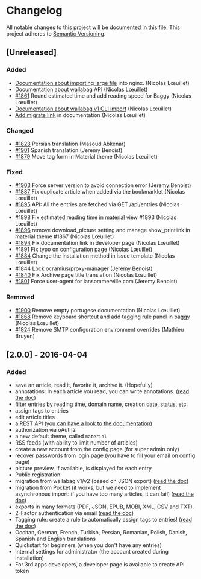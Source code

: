 # Changelog

All notable changes to this project will be documented in this file. This project adheres to [Semantic Versioning](http://semver.org/).

## [Unreleased]
### Added

- [Documentation about importing large file](http://doc.wallabag.org/en/v2/user/installation.html#installing-on-nginx) into nginx. (Nicolas Lœuillet)
- [Documentation about wallabag API](http://doc.wallabag.org/en/v2/developer/api.html) (Nicolas Lœuillet)
- [#1861](https://github.com/wallabag/wallabag/pull/1861) Round estimated time and add reading speed for Baggy (Nicolas Lœuillet)
- [Documentation about wallabag v1 CLI import](http://doc.wallabag.org/en/v2/user/migration.html#import-via-command-line-interface-cli) (Nicolas Lœuillet)
- [Add migrate link](http://doc.wallabag.org/en/v2/user/migration.html) in documentation (Nicolas Lœuillet)

### Changed

- [#1823](https://github.com/wallabag/wallabag/pull/1823) Persian translation (Masoud Abkenar)
- [#1901](https://github.com/wallabag/wallabag/pull/1901) Spanish translation (Jeremy Benoist)
- [#1879](https://github.com/wallabag/wallabag/pull/1879) Move tag form in Material theme (Nicolas Lœuillet)

### Fixed

- [#1903](https://github.com/wallabag/wallabag/pull/1903) Force server version to avoid connection error (Jeremy Benoist)
- [#1887](https://github.com/wallabag/wallabag/pull/1887) Fix duplicate article when added via the bookmarklet (Nicolas Lœuillet)
- [#1895](https://github.com/wallabag/wallabag/pull/1895) API: All the entries are fetched via GET /api/entries (Nicolas Lœuillet)
- [#1898](https://github.com/wallabag/wallabag/pull/1898) Fix estimated reading time in material view #1893 (Nicolas Lœuillet)
- [#1896](https://github.com/wallabag/wallabag/pull/1896) remove download_picture setting and manage show_printlink in material theme #1867 (Nicolas Lœuillet)
- [#1894](https://github.com/wallabag/wallabag/pull/1894) Fix documentation link in developer page (Nicolas Lœuillet)
- [#1891](https://github.com/wallabag/wallabag/pull/1891) Fix typo on configuration page (Nicolas Lœuillet)
- [#1884](https://github.com/wallabag/wallabag/pull/1884) Change the installation method in issue template (Nicolas Lœuillet)
- [#1844](https://github.com/wallabag/wallabag/pull/1844) Lock ocramius/proxy-manager (Jeremy Benoist)
- [#1840](https://github.com/wallabag/wallabag/pull/1840) Fix Archive page title translation (Nicolas Lœuillet)
- [#1801](https://github.com/wallabag/wallabag/pull/1804) Force user-agent for iansommerville.com (Jeremy Benoist)

### Removed

- [#1900](https://github.com/wallabag/wallabag/pull/1900) Remove empty portugese documentation (Nicolas Lœuillet)
- [#1868](https://github.com/wallabag/wallabag/pull/1868) Remove keyboard shortcut and add tagging rule panel in baggy (Nicolas Lœuillet)
- [#1824](https://github.com/wallabag/wallabag/pull/1824) Remove SMTP configuration environment overrides (Mathieu Bruyen)

## [2.0.0] - 2016-04-04
### Added

* save an article, read it, favorite it, archive it. (Hopefully)
* annotations: In each article you read, you can write annotations. ([read the doc](http://doc.wallabag.org/en/v2/user/annotations.html))
* filter entries by reading time, domain name, creation date, status, etc.
* assign tags to entries
* edit article titles
* a REST API ([you can have a look to the documentation](http://v2.wallabag.org/api/doc))
* authorization via oAuth2
* a new default theme, called `material`
* RSS feeds (with ability to limit number of articles)
* create a new account from the config page (for super admin only)
* recover passwords from login page (you have to fill your email on config page)
* picture preview, if available, is displayed for each entry
* Public registration
* migration from wallabag v1/v2 (based on JSON export) ([read the doc](http://doc.wallabag.org/en/v2/user/import.html))
* migration from Pocket (it works, but we need to implement asynchronous import: if you have too many articles, it can fail) ([read the doc](http://doc.wallabag.org/en/v2/user/import.html))
* exports in many formats (PDF, JSON, EPUB, MOBI, XML, CSV and TXT).
* 2-Factor authentication via email ([read the doc](http://doc.wallabag.org/en/v2/user/configuration.html#two-factor-authentication))
* Tagging rule: create a rule to automatically assign tags to entries! ([read the doc](http://doc.wallabag.org/en/v2/user/configuration.html#tagging-rules))
* Occitan, German, French, Turkish, Persian, Romanian, Polish, Danish, Spanish and English translations
* Quickstart for beginners (when you don't have any entries)
* Internal settings for administrator (the account created during installation)
* For 3rd apps developers, a developer page is available to create API token
